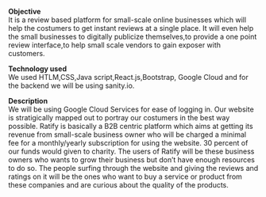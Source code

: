 
**Objective**<br/>
It is a review based platform for small-scale online businesses which will help the costumers
to get instant reviews at a single place. It will even help the small businesses to digitally
publicize themselves,to provide a one point review interface,to help small scale vendors to gain
exposer with customers.

**Technology used**<br/>
We used HTLM,CSS,Java script,React.js,Bootstrap, Google Cloud and for the backend we will be using sanity.io.

**Description**<br/>
We will be using Google Cloud Services for ease of logging in.
Our website is stratigically mapped out to portray our costumers in the best way possible.
Ratify is basically a B2B centric platform which aims at getting its revenue from small-scale
business owner who will be charged a minimal fee for a monthly/yearly subscription for using the
website. 30 percent of our funds would given to charity.
The users of Ratify will be these business owners who wants to grow their business but
don’t have enough resources to do so.
The people surfing through the website and giving the reviews and ratings on it will be
the ones who want to buy a service or product from these companies and are
curious about the quality of the products.
